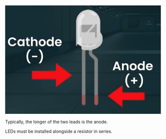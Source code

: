 ![alt text](images/LED.png)

Typically, the longer of the two leads is the anode.

LEDs must be installed alongside a resistor in series.
